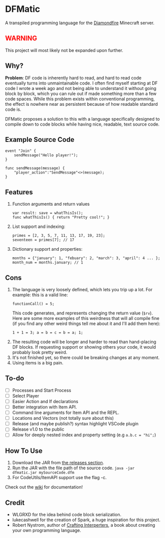 # DFMatic
A transpiled programming language for the [Diamondfire](https://mcdiamondfire.com) Minecraft server.

## <span style="color: red;">WARNING</span>
This project will most likely not be expanded upon further.

## Why?
<b>Problem</b>: DF code is inherently hard to read, and hard to read code eventually turns into unmaintainable code. I
often find myself starting at DF code I wrote a week ago and not being able to understand it without going block by
block, which you can rule out if made something more than a few code spaces. While this problem exists within
conventional programming, the effect is nowhere near as persistent because of how readable standard code is.

DFMatic proposes a solution to this with a language specifically designed to compile down to code
blocks while having nice, readable, text source code.

## Example Source Code
```
event "Join" {
    sendMessage("Hello player!");
}

func sendMessage(message) {
    "player_action":"SendMessage"<>(message);
}
```

## Features
1. Function arguments and return values
   ```
   var result: save = whatThisIs();
   func whatThisIs() { return "Pretty cool!"; }
   ```
2. List support and indexing:
   ```
   primes = [2, 3, 5, 7, 11, 13, 17, 19, 23];
   seventeen = primes[7]; // 17
   ```
3. Dictionary support and properties:
   ```
   months = {"january": 1, "febuary": 2, "march": 3, "april": 4 ... };
   month_num = months.january; // 1
   ```
   
## Cons

1. The language is very loosely defined, which lets you trip up a lot. For example: this is a valid line:
   ```
   functionCall() = 5;
   ```
   This code generates, and represents changing the return value (`$rv`). Here are some more examples of this weirdness
   that will all compile fine (if you find any other weird things tell me about it and I'll add them here):
   ```
   1 + 1 = 3; a = b = c = b = a; 1;
   ```
2. The resulting code will be longer and harder to read than hand-placing DF blocks. If requesting support or showing
   others your code, it would probably look pretty weird.
3. It's not finished yet, so there could be breaking changes at any moment.
4. Using items is a big pain.

## To-do

- [ ] Processes and Start Process
- [ ] Select Player
- [ ] Easier Action and If declarations
- [ ] Better integration with Item API.
- [ ] Command line arguments for Item API and the REPL.
- [ ] Locations and Vectors (not totally sure about this)
- [ ] Release (and maybe publish?) syntax highlight VSCode plugin
- [ ] Release v1.0 to the public
- [ ] Allow for deeply nested index and property setting (e.g `a.b.c = "hi";`)
   
## How To Use
1. Download the JAR from [the releases section](https://github.com/fallow64/dfmatic/releases).
2. Run the JAR with the file path of the source code. `java -jar dfmatic.jar mySourceCode.dfm`
3. For CodeUtils/ItemAPI support use the flag -c.

Check out the [wiki](https://github.com/fallow64/dfmatic/wiki) for documentation!

## Credit
* WLGRXD for the idea behind code block serialization.
* lukecashwell for the creation of Spark, a huge inspiration for this project.
* Robert Nystrom, author of [Crafting Interperters](https://craftinginterpreters.com/), a book about creating your own programming language. 